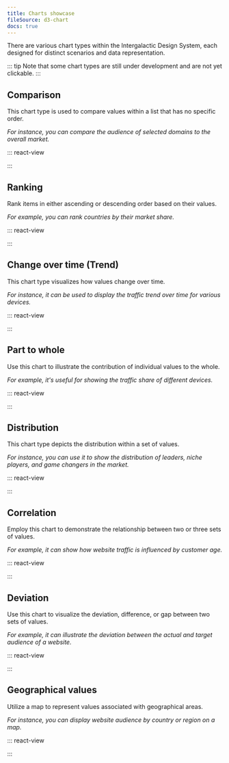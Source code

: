 ```yaml
---
title: Charts showcase
fileSource: d3-chart
docs: true
---
```


There are various chart types within the Intergalactic Design System, each designed for distinct scenarios and data representation.

::: tip
Note that some chart types are still under development and are not yet clickable.
:::

## Comparison

This chart type is used to compare values within a list that has no specific order.

_For instance, you can compare the audience of selected domains to the overall market._

::: react-view

<script lang="tsx">
import React from 'react';
import ComponentCard from '@components/../components/ComponentCard';
const getImageName = (title) => {
  const name = title.replace(/[ \/]+/g, '');
  return name.charAt(0).toLowerCase() + name.slice(1);
};

import { Box } from '@semcore/flex-box';

const group = {
  bar: {
    title: 'Bar chart',
    route: '/intergalactic/data-display/bar-chart/bar-chart',
    disabled: false,
    type: 'charts',
  },
  horizontalBar: {
    title: 'Horizontal bar chart',
    route: '/intergalactic/data-display/bar-horizontal/bar-horizontal',
    disabled: false,
    type: 'charts',
  },
  histogram: {
    title: 'Histogram chart',
    route: '/intergalactic/data-display/histogram-chart/histogram-chart',
    disabled: false,
    type: 'charts',
  },
  donut: {
    title: 'Donut Pie chart',
    route: '/intergalactic/data-display/donut-chart/donut-chart',
    disabled: false,
    type: 'charts',
  },
  bubble: {
    title: 'Bubble chart',
    route: '/intergalactic/data-display/bubble-chart/bubble-chart',
    type: 'charts',
  },
  lollipop: {
    title: 'Lollipop chart',
    route: '/intergalactic/data-display/lollipop-chart/lollipop-chart',
    disabled: true,
    type: 'charts',
  },
};

const cardsStyle = {
  display: 'grid',
  gridTemplateRows: 'max-content',
  gridTemplateColumns: 'repeat(auto-fill, 176px)',
  gridGap: 'var(--intergalactic-spacing-3x) var(--intergalactic-spacing-3x)',
  width: '100%',
  margin: '0',
  marginTop: 'var(--intergalactic-spacing-3x)',
  padding: '0',
};

const App = function (props) {
  const items = Object.keys(group).map((el) => group[el]);

  return (
    <Box style={cardsStyle}>
      {items.map((item) => (
        <ComponentCard
          key={item.title}
          image={getImageName(item.title)}
          text={item.title}
          disabled={item.disabled}
          href={item.route}
          type={item.type}
        />
      ))}
    </Box>
  );
}
</script>

:::

## Ranking

Rank items in either ascending or descending order based on their values.

_For example, you can rank countries by their market share._

::: react-view

<script lang="tsx">
import React from 'react';
import ComponentCard from '@components/../components/ComponentCard';
const getImageName = (title) => {
  const name = title.replace(/[ \/]+/g, '');
  return name.charAt(0).toLowerCase() + name.slice(1);
};

import { Box } from '@semcore/flex-box';

const group = {
  bar: {
    title: 'Bar chart',
    route: '/intergalactic/data-display/bar-chart/bar-chart',
    disabled: false,
    type: 'charts',
  },
  barStacked: {
    title: 'Stacked bar chart',
    route: '/intergalactic/data-display/stacked-bar-chart/stacked-bar-chart',
    disabled: false,
    type: 'charts',
  },
  horizontalBar: {
    title: 'Horizontal bar chart',
    route: '/intergalactic/data-display/bar-horizontal/bar-horizontal',
    disabled: false,
    type: 'charts',
  },
  stackedHorizontalBar: {
    title: 'Stacked horizontal bar chart',
    route: '/intergalactic/data-display/stacked-horizontal-bar/stacked-horizontal-bar',
    disabled: false,
    type: 'charts',
  },
  histogram: {
    title: 'Histogram chart',
    route: '/intergalactic/data-display/histogram-chart/histogram-chart',
    disabled: false,
    type: 'charts',
  },
  stackedHistogram: {
    title: 'Stacked histogram chart',
    route: '/intergalactic/data-display/stacked-histogram/stacked-histogram',
    disabled: true,
    type: 'charts',
  },
  line: {
    title: 'Line chart',
    route: '/intergalactic/data-display/line-chart/line-chart',
    disabled: false,
    type: 'charts',
  },
  lollipop: {
    title: 'Lollipop chart',
    route: '/intergalactic/data-display/lollipop-chart/lollipop-chart',
    disabled: true,
    type: 'charts',
  },
};

const cardsStyle = {
  display: 'grid',
  gridTemplateRows: 'max-content',
  gridTemplateColumns: 'repeat(auto-fill, 176px)',
  gridGap: 'var(--intergalactic-spacing-3x) var(--intergalactic-spacing-3x)',
  width: '100%',
  margin: '0',
  marginTop: 'var(--intergalactic-spacing-3x)',
  padding: '0',
};

const App = function (props) {
  const items = Object.keys(group).map((el) => group[el]);

  return (
    <Box style={cardsStyle}>
      {items.map((item) => (
        <ComponentCard
          key={item.title}
          image={getImageName(item.title)}
          text={item.title}
          disabled={item.disabled}
          href={item.route}
          type={item.type}
        />
      ))}
    </Box>
  );
}
</script>

:::

## Change over time (Trend)

This chart type visualizes how values change over time.

_For instance, it can be used to display the traffic trend over time for various devices._

::: react-view

<script lang="tsx">
import React from 'react';
import ComponentCard from '@components/../components/ComponentCard';
const getImageName = (title) => {
  const name = title.replace(/[ \/]+/g, '');
  return name.charAt(0).toLowerCase() + name.slice(1);
};

import { Box } from '@semcore/flex-box';

const group = {
  line: {
    title: 'Line chart',
    route: '/intergalactic/data-display/line-chart/line-chart',
    disabled: false,
    type: 'charts',
  },
  area: {
    title: 'Area chart',
    route: '/intergalactic/data-display/area-chart/area-chart',
    disabled: false,
    type: 'charts',
  },
  areaStacked: {
    title: 'Stacked area chart',
    route: '/intergalactic/data-display/stacked-area-chart/stacked-area-chart',
    disabled: false,
    type: 'charts',
  },
  bar: {
    title: 'Bar chart',
    route: '/intergalactic/data-display/bar-chart/bar-chart',
    disabled: false,
    type: 'charts',
  },
  barStacked: {
    title: 'Stacked bar chart',
    route: '/intergalactic/data-display/stacked-bar-chart/stacked-bar-chart',
    disabled: false,
    type: 'charts',
  },
  miniTrend: {
    title: 'Mini chart',
    route: '/intergalactic/data-display/mini-chart/mini-chart',
    disabled: false,
    type: 'charts',
  },
    combinedAreaLine: {
    title: 'Combined chart',
    route: '/intergalactic/data-display/combined-chart/combined-chart',
    disabled: true,
    type: 'charts',
  },
  heatmap: {
    title: 'Heatmap',
    route: '/intergalactic/data-display/heatmap/heatmap',
    disabled: true,
    type: 'charts',
  },
  lollipop: {
    title: 'Lollipop chart',
    route: '/intergalactic/data-display/lollipop-chart/lollipop-chart',
    disabled: true,
    type: 'charts',
  },
};

const cardsStyle = {
  display: 'grid',
  gridTemplateRows: 'max-content',
  gridTemplateColumns: 'repeat(auto-fill, 176px)',
  gridGap: 'var(--intergalactic-spacing-3x) var(--intergalactic-spacing-3x)',
  width: '100%',
  margin: '0',
  marginTop: 'var(--intergalactic-spacing-3x)',
  padding: '0',
};

const App = function (props) {
  const items = Object.keys(group).map((el) => group[el]);

  return (
    <Box style={cardsStyle}>
      {items.map((item) => (
        <ComponentCard
          key={item.title}
          image={getImageName(item.title)}
          text={item.title}
          disabled={item.disabled}
          href={item.route}
          type={item.type}
        />
      ))}
    </Box>
  );
}
</script>

:::

## Part to whole

Use this chart to illustrate the contribution of individual values to the whole.

_For example, it's useful for showing the traffic share of different devices._

::: react-view

<script lang="tsx">
import React from 'react';
import ComponentCard from '@components/../components/ComponentCard';
const getImageName = (title) => {
  const name = title.replace(/[ \/]+/g, '');
  return name.charAt(0).toLowerCase() + name.slice(1);
};

import { Box } from '@semcore/flex-box';

const group = {
  donut: {
    title: 'Donut Pie chart',
    route: '/intergalactic/data-display/donut-chart/donut-chart',
    disabled: false,
    type: 'charts',
  },
  barStacked: {
    title: 'Stacked bar chart',
    route: '/intergalactic/data-display/stacked-bar-chart/stacked-bar-chart',
    disabled: false,
    type: 'charts',
  },
  horizontalBar: {
    title: 'Horizontal bar chart',
    route: '/intergalactic/data-display/bar-horizontal/bar-horizontal',
    disabled: false,
    type: 'charts',
  },
  stackedHorizontalBar: {
    title: 'Stacked horizontal bar chart',
    route: '/intergalactic/data-display/stacked-horizontal-bar/stacked-horizontal-bar',
    disabled: false,
    type: 'charts',
  },
  areaStacked: {
    title: 'Stacked area chart',
    route: '/intergalactic/data-display/stacked-area-chart//stacked-area-chart',
    disabled: false,
    type: 'charts',
  },
  miniScore: {
    title: 'Mini chart',
    route: '/intergalactic/data-display/mini-chart/mini-chart',
    disabled: false,
    type: 'charts',
  },
  stackedHistogram: {
    title: 'Stacked histogram chart',
    route: '/intergalactic/data-display/stacked-histogram/stacked-histogram',
    disabled: true,
    type: 'charts',
  },
  funnel: {
    title: 'Funnel chart',
    route: '/intergalactic/data-display/funnel-chart/funnel-chart',
    disabled: true,
    type: 'charts',
  },
};

const cardsStyle = {
  display: 'grid',
  gridTemplateRows: 'max-content',
  gridTemplateColumns: 'repeat(auto-fill, 176px)',
  gridGap: 'var(--intergalactic-spacing-3x) var(--intergalactic-spacing-3x)',
  width: '100%',
  margin: '0',
  marginTop: 'var(--intergalactic-spacing-3x)',
  padding: '0',
};

const App = function (props) {
  const items = Object.keys(group).map((el) => group[el]);

  return (
    <Box style={cardsStyle}>
      {items.map((item) => (
        <ComponentCard
          key={item.title}
          image={getImageName(item.title)}
          text={item.title}
          disabled={item.disabled}
          href={item.route}
          type={item.type}
        />
      ))}
    </Box>
  );
}
</script>

:::

## Distribution

This chart type depicts the distribution within a set of values.

_For instance, you can use it to show the distribution of leaders, niche players, and game changers in the market._

::: react-view

<script lang="tsx">
import React from 'react';
import ComponentCard from '@components/../components/ComponentCard';
const getImageName = (title) => {
  const name = title.replace(/[ \/]+/g, '');
  return name.charAt(0).toLowerCase() + name.slice(1);
};

import { Box } from '@semcore/flex-box';

const group = {
  bar: {
    title: 'Bar chart',
    route: '/intergalactic/data-display/bar-chart/bar-chart',
    disabled: false,
    type: 'charts',
  },
  barStacked: {
    title: 'Stacked bar chart',
    route: '/intergalactic/data-display/stacked-bar-chart/stacked-bar-chart',
    disabled: false,
    type: 'charts',
  },
  histogram: {
    title: 'Histogram chart',
    route: '/intergalactic/data-display/histogram-chart/histogram-chart',
    disabled: false,
    type: 'charts',
  },
  stackedHistogram: {
    title: 'Stacked histogram chart',
    route: '/intergalactic/data-display/stacked-histogram/stacked-histogram',
    disabled: true,
    type: 'charts',
  },
  bubble: {
    title: 'Bubble chart',
    route: '/intergalactic/data-display/bubble-chart/bubble-chart',
    type: 'charts',
  },
  scatterplot: {
    title: 'Scatterplot chart',
    route: '/intergalactic/data-display/scatterplot-chart/scatterplot-chart',
    type: 'charts',
  },
  heatmap: {
    title: 'Heatmap',
    route: '/intergalactic/data-display/heatmap/heatmap',
    disabled: true,
    type: 'charts',
  },
  radar: {
    title: 'Radar chart',
    route: '/intergalactic/data-display/radar-chart/radar-chart',
    disabled: false,
    type: 'charts',
  },
  radialTree: {
    title: 'Radial Tree chart',
    route: '/intergalactic/data-display/radial-tree-chart/radial-tree-chart',
    type: 'charts',
  },
  polar: {
    title: 'Polar chart',
    route: '/intergalactic/data-display/polar-chart/polar-chart',
    disabled: true,
    type: 'charts',
  },
  alluvial: {
    title: 'Alluvial chart',
    route: '/intergalactic/data-display/alluvial-chart/alluvial-chart',
    disabled: true,
    type: 'charts',
  },
  quadrant: {
    title: 'Quadrant chart',
    route: '/intergalactic/data-display/quadrant-chart/quadrant-chart',
    disabled: true,
    type: 'charts',
  },
};

const cardsStyle = {
  display: 'grid',
  gridTemplateRows: 'max-content',
  gridTemplateColumns: 'repeat(auto-fill, 176px)',
  gridGap: 'var(--intergalactic-spacing-3x) var(--intergalactic-spacing-3x)',
  width: '100%',
  margin: '0',
  marginTop: 'var(--intergalactic-spacing-3x)',
  padding: '0',
};

const App = function (props) {
  const items = Object.keys(group).map((el) => group[el]);

  return (
    <Box style={cardsStyle}>
      {items.map((item) => (
        <ComponentCard
          key={item.title}
          image={getImageName(item.title)}
          text={item.title}
          disabled={item.disabled}
          href={item.route}
          type={item.type}
        />
      ))}
    </Box>
  );
}
</script>

:::

## Correlation

Employ this chart to demonstrate the relationship between two or three sets of values.

_For example, it can show how website traffic is influenced by customer age._

::: react-view

<script lang="tsx">
import React from 'react';
import ComponentCard from '@components/../components/ComponentCard';
const getImageName = (title) => {
  const name = title.replace(/[ \/]+/g, '');
  return name.charAt(0).toLowerCase() + name.slice(1);
};

import { Box } from '@semcore/flex-box';

const group = {
  venn: {
    title: 'Venn chart',
    route: '/intergalactic/data-display/venn-chart/venn-chart',
    disabled: false,
    type: 'charts',
  },
  scatterplot: {
    title: 'Scatterplot chart',
    route: '/intergalactic/data-display/scatterplot-chart/scatterplot-chart',
    type: 'charts',
  },
  heatmap: {
    title: 'Heatmap',
    route: '/intergalactic/data-display/heatmap/heatmap',
    disabled: true,
    type: 'charts',
  },
  alluvial: {
    title: 'Alluvial chart',
    route: '/intergalactic/data-display/alluvial-chart/alluvial-chart',
    disabled: true,
    type: 'charts',
  },
  kagi: {
    title: 'Kagi chart',
    route: '/intergalactic/data-display/kagi-chart/kagi-chart',
    disabled: true,
    type: 'charts',
  },
  radialtree: {
    title: 'Radial Tree chart',
    route: '/intergalactic/data-display/radial-tree-chart/radial-tree-chart',
    disabled: true,
    type: 'charts',
  },
};

const cardsStyle = {
  display: 'grid',
  gridTemplateRows: 'max-content',
  gridTemplateColumns: 'repeat(auto-fill, 160px)',
  gridGap: 'var(--intergalactic-spacing-3x) var(--intergalactic-spacing-3x)',
  width: '100%',
  margin: '0',
  marginTop: 'var(--intergalactic-spacing-3x)',
  padding: '0',
};

const App = function (props) {
  const items = Object.keys(group).map((el) => group[el]);

  return (
    <Box style={cardsStyle}>
      {items.map((item) => (
        <ComponentCard
          key={item.title}
          image={getImageName(item.title)}
          text={item.title}
          disabled={item.disabled}
          href={item.route}
          type={item.type}
        />
      ))}
    </Box>
  );
}
</script>

:::

## Deviation

Use this chart to visualize the deviation, difference, or gap between two sets of values.

_For example, it can illustrate the deviation between the actual and target audience of a website._

::: react-view

<script lang="tsx">
import React from 'react';
import ComponentCard from '@components/../components/ComponentCard';
const getImageName = (title) => {
  const name = title.replace(/[ \/]+/g, '');
  return name.charAt(0).toLowerCase() + name.slice(1);
};

import { Box } from '@semcore/flex-box';

const group = {
  bar: {
    title: 'Bar chart',
    route: '/intergalactic/data-display/bar-chart/bar-chart',
    disabled: false,
    type: 'charts',
  },
  barStacked: {
    title: 'Stacked bar chart',
    route: '/intergalactic/data-display/stacked-bar-chart/stacked-bar-chart',
    disabled: false,
    type: 'charts',
  },
  area: {
    title: 'Area chart',
    route: '/intergalactic/data-display/area-chart/area-chart',
    disabled: false,
    type: 'charts',
  },
  areaStacked: {
    title: 'Stacked area chart',
    route: '/intergalactic/data-display/stacked-area-chart',
    disabled: false,
    type: 'charts',
  },
  histogram: {
    title: 'Histogram chart',
    route: '/intergalactic/data-display/histogram-chart/histogram-chart',
    disabled: false,
    type: 'charts',
  },
  scatterplot: {
    title: 'Scatterplot chart',
    route: '/intergalactic/data-display/scatterplot-chart/scatterplot-chart',
    type: 'charts',
  },
  miniScore: {
    title: 'Mini chart',
    route: '/intergalactic/data-display/mini-chart/mini-chart',
    disabled: false,
    type: 'charts',
  },
  lollipop: {
    title: 'Lollipop chart',
    route: '/intergalactic/data-display/lollipop-chart/lollipop-chart',
    disabled: true,
    type: 'charts',
  },
};

const cardsStyle = {
  display: 'grid',
  gridTemplateRows: 'max-content',
  gridTemplateColumns: 'repeat(auto-fill, 176px)',
  gridGap: 'var(--intergalactic-spacing-3x) var(--intergalactic-spacing-3x)',
  width: '100%',
  margin: '0',
  marginTop: 'var(--intergalactic-spacing-3x)',
  padding: '0',
};

const App = function (props) {
  const items = Object.keys(group).map((el) => group[el]);

  return (
    <Box style={cardsStyle}>
      {items.map((item) => (
        <ComponentCard
          key={item.title}
          image={getImageName(item.title)}
          text={item.title}
          disabled={item.disabled}
          href={item.route}
          type={item.type}
        />
      ))}
    </Box>
  );
}
</script>

:::

## Geographical values

Utilize a map to represent values associated with geographical areas.

_For instance, you can display website audience by country or region on a map._

::: react-view

<script lang="tsx">
import React from 'react';
import ComponentCard from '@components/../components/ComponentCard';
const getImageName = (title) => {
  const name = title.replace(/[ \/]+/g, '');
  return name.charAt(0).toLowerCase() + name.slice(1);
};

import { Box } from '@semcore/flex-box';

const group = {
  choroplethMap: {
    title: 'Choropleth map',
    route: '/intergalactic/data-display/choropleth-map/choropleth-map',
    disabled: true,
    type: 'charts',
  },
};

const cardsStyle = {
  display: 'grid',
  gridTemplateRows: 'max-content',
  gridTemplateColumns: 'repeat(auto-fill, 176px)',
  gridGap: 'var(--intergalactic-spacing-3x) var(--intergalactic-spacing-3x)',
  width: '100%',
  margin: '0',
  marginTop: 'var(--intergalactic-spacing-3x)',
  padding: '0',
};

const App = function (props) {
  const items = Object.keys(group).map((el) => group[el]);

  return (
    <Box style={cardsStyle}>
      {items.map((item) => (
        <ComponentCard
          key={item.title}
          image={getImageName(item.title)}
          text={item.title}
          disabled={item.disabled}
          href={item.route}
          type={item.type}
        />
      ))}
    </Box>
  );
}
</script>

:::

